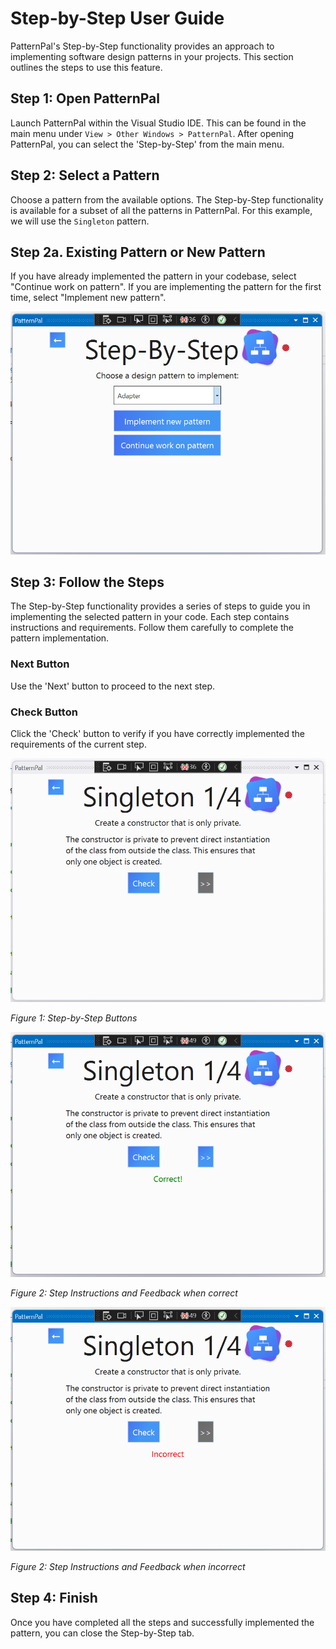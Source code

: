 # Step-by-Step User Guide

PatternPal's Step-by-Step functionality provides an approach to implementing software design patterns in your projects. This section outlines the steps to use this feature.

## Step 1: Open PatternPal

Launch PatternPal within the Visual Studio IDE. This can be found in the main menu under `View > Other Windows > PatternPal`. After opening PatternPal, you can select the 'Step-by-Step' from the main menu.

## Step 2: Select a Pattern

Choose a pattern from the available options. The Step-by-Step functionality is available for a subset of all the patterns in PatternPal. For this example, we will use the `Singleton` pattern.

## Step 2a. Existing Pattern or New Pattern

If you have already implemented the pattern in your codebase, select "Continue work on pattern". If you are implementing the pattern for the first time, select "Implement new pattern".

![Select Pattern and existing or new](../images/sbs_menu.png)

## Step 3: Follow the Steps

The Step-by-Step functionality provides a series of steps to guide you in implementing the selected pattern in your code. Each step contains instructions and requirements. Follow them carefully to complete the pattern implementation.

### Next Button

Use the 'Next' button to proceed to the next step.

### Check Button

Click the 'Check' button to verify if you have correctly implemented the requirements of the current step.

![Step-by-Step Buttons](../images/step_screen_regular.png)

*Figure 1: Step-by-Step Buttons*

![Step Instructions](../images/sbs_screen_correct.png)

*Figure 2: Step Instructions and Feedback when correct*

![Step Feedback](../images/sbs_screen_incorrect.png)

*Figure 2: Step Instructions and Feedback when incorrect*

## Step 4: Finish

Once you have completed all the steps and successfully implemented the pattern, you can close the Step-by-Step tab.